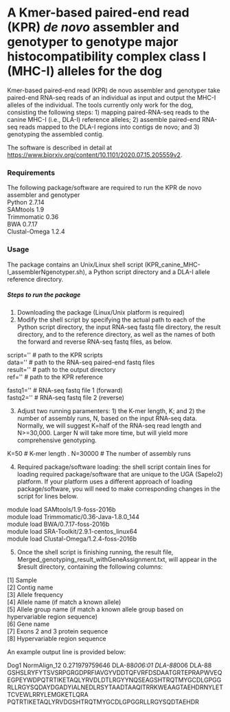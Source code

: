 # **A Kmer-based paired-end read (KPR) *de novo* assembler and genotyper to genotype major histocompatibility complex class I (MHC-I) alleles for the dog** 

Kmer-based paired-end read (KPR) de novo assembler and genotyper take paired-end RNA-seq reads of an individual as input and output the MHC-I alleles of the individual.  The tools currently only work for the dog, consisting the following steps: 1) mapping paired-RNA-seq reads to the canine MHC-I (i.e., DLA-I) reference alleles; 2)  assemble paired-end RNA-seq reads mapped to the DLA-I regions into contigs de novo; and 3) genotyping the assembled contig.  

The software is described in detail at https://www.biorxiv.org/content/10.1101/2020.07.15.205559v2.   

### **Requirements**
The following package/software are required to run the KPR de novo assembler and genotyper  
  Python 2.7.14  
  SAMtools 1.9  
  Trimmomatic 0.36  
  BWA 0.7.17  
  Clustal-Omega 1.2.4  


### **Usage**
The package contains an Unix/Linux shell script (KPR_canine_MHC-I_assemblerNgenotyper.sh), a Python script directory and a DLA-I allele reference directory.  

##### Steps to run the package  
1. Downloading the package (Linux/Unix platform is required)  
2. Modify the shell script by specifying the actual path to each of the Python script directory, the input RNA-seq fastq file directory, the result directory, and to the reference directory, as well as the names of both the forward and reverse RNA-seq fastq files, as below.

script=''     # path to the KPR scripts  
data=''       # path to the RNA-seq paired-end fastq files  
result=''     # path to the output directory  
ref=''        # path to the KPR reference  

fastq1=''     # RNA-seq fastq file 1 (forward)  
fastq2=''     # RNA-seq fastq file 2 (reverse)  

3.  Adjust two running paramenters: 1) the K-mer length, K; and 2) the number of assembly runs, N, based on the input RNA-seq data. Normally, we will suggest K=half of the RNA-seq read length and N>=30,000. Larger N will take more time, but will yield more comprehensive genotyping.  
  
K=50          # K-mer length  . 
N=30000       # The number of assembly runs  
  
4.  Required package/software loading:  the shell script contain lines for loading required package/software that are unique to the UGA (Sapelo2) platform.  If your platform uses a different approach of loading package/software, you will need to make corresponding changes in the script for lines below.  
  
module load SAMtools/1.9-foss-2016b  
module load Trimmomatic/0.36-Java-1.8.0_144  
module load BWA/0.7.17-foss-2016b  
module load SRA-Toolkit/2.9.1-centos_linux64  
module load Clustal-Omega/1.2.4-foss-2016b  
  
5.  Once the shell script is finishing running, the result file, Merged_genotyping_result_withGeneAssignment.txt, will appear in the $result directory, containing the following columns: 
 
[1] Sample  
[2] Contig name  
[3] Allele frequency   
[4] Allele name (if match a known allele)  
[5] Allele group name (if match a known allele group based on hypervariable region sequence)  
[6] Gene name  
[7] Exons 2 and 3 protein sequence  
[8] Hypervariable region sequence  
  
An example output line is provided below:  

Dog1 NormAlign_12 0.271979759646 DLA-88*006:01 DLA-88*006 DLA-88 GSHSLRYFYTSVSRPGRGDPRFIAVGYVDDTQFVRFDSDAATGRTEPRAPWVEQEGPEYWDPQTRTIKETAQLYRVDLDTLRGYYNQSEAGSHTRQTMYGCDLGPGGRLLRGYSQDAYDGADYIALNEDLRSYTAADTAAQITRRKWEAAGTAEHDRNYLETTCVEWLRRYLEMGKETLQRA PQTRTIKETAQLYRVDGSHTRQTMYGCDLGPGGRLLRGYSQDTAEHDR  
